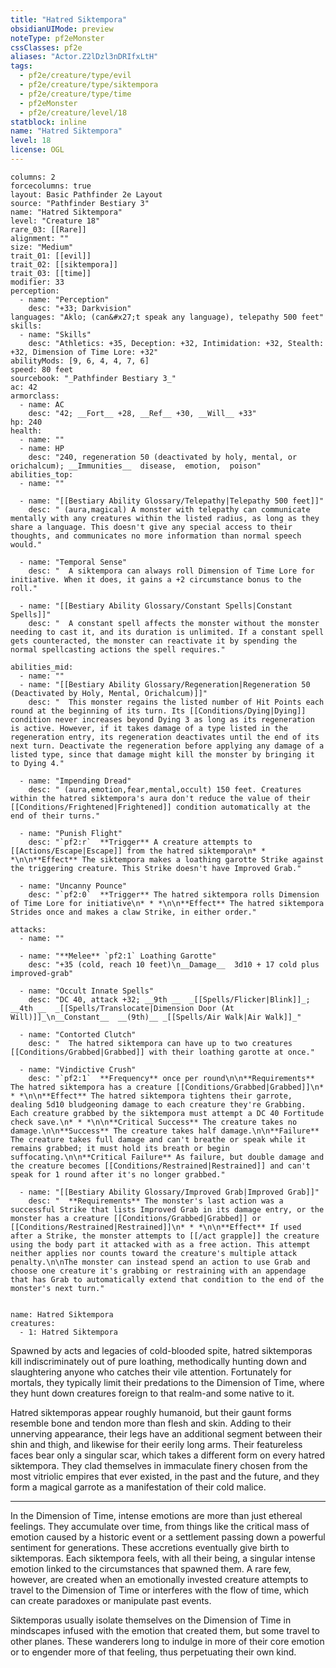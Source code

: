 ```yaml
---
title: "Hatred Siktempora"
obsidianUIMode: preview
noteType: pf2eMonster
cssClasses: pf2e
aliases: "Actor.Z2lDzl3nDRIfxLtH" 
tags:
  - pf2e/creature/type/evil
  - pf2e/creature/type/siktempora
  - pf2e/creature/type/time
  - pf2eMonster
  - pf2e/creature/level/18
statblock: inline
name: "Hatred Siktempora"
level: 18
license: OGL
---
```


```statblock
columns: 2
forcecolumns: true
layout: Basic Pathfinder 2e Layout
source: "Pathfinder Bestiary 3"
name: "Hatred Siktempora"
level: "Creature 18"
rare_03: [[Rare]]
alignment: ""
size: "Medium"
trait_01: [[evil]]
trait_02: [[siktempora]]
trait_03: [[time]]
modifier: 33
perception:
  - name: "Perception"
    desc: "+33; Darkvision"
languages: "Aklo; (can&#x27;t speak any language), telepathy 500 feet"
skills:
  - name: "Skills"
    desc: "Athletics: +35, Deception: +32, Intimidation: +32, Stealth: +32, Dimension of Time Lore: +32"
abilityMods: [9, 6, 4, 4, 7, 6]
speed: 80 feet
sourcebook: "_Pathfinder Bestiary 3_"
ac: 42
armorclass:
  - name: AC
    desc: "42; __Fort__ +28, __Ref__ +30, __Will__ +33"
hp: 240
health:
  - name: ""
  - name: HP
    desc: "240, regeneration 50 (deactivated by holy, mental, or orichalcum); __Immunities__  disease,  emotion,  poison"
abilities_top:
  - name: ""

  - name: "[[Bestiary Ability Glossary/Telepathy|Telepathy 500 feet]]"
    desc: " (aura,magical) A monster with telepathy can communicate mentally with any creatures within the listed radius, as long as they share a language. This doesn't give any special access to their thoughts, and communicates no more information than normal speech would."

  - name: "Temporal Sense"
    desc: "  A siktempora can always roll Dimension of Time Lore for initiative. When it does, it gains a +2 circumstance bonus to the roll."

  - name: "[[Bestiary Ability Glossary/Constant Spells|Constant Spells]]"
    desc: "  A constant spell affects the monster without the monster needing to cast it, and its duration is unlimited. If a constant spell gets counteracted, the monster can reactivate it by spending the normal spellcasting actions the spell requires."

abilities_mid:
  - name: ""
  - name: "[[Bestiary Ability Glossary/Regeneration|Regeneration 50 (Deactivated by Holy, Mental, Orichalcum)]]"
    desc: "  This monster regains the listed number of Hit Points each round at the beginning of its turn. Its [[Conditions/Dying|Dying]] condition never increases beyond Dying 3 as long as its regeneration is active. However, if it takes damage of a type listed in the regeneration entry, its regeneration deactivates until the end of its next turn. Deactivate the regeneration before applying any damage of a listed type, since that damage might kill the monster by bringing it to Dying 4."

  - name: "Impending Dread"
    desc: " (aura,emotion,fear,mental,occult) 150 feet. Creatures within the hatred siktempora's aura don't reduce the value of their [[Conditions/Frightened|Frightened]] condition automatically at the end of their turns."

  - name: "Punish Flight"
    desc: "`pf2:r`  **Trigger** A creature attempts to [[Actions/Escape|Escape]] from the hatred siktempora\n* * *\n\n**Effect** The siktempora makes a loathing garotte Strike against the triggering creature. This Strike doesn't have Improved Grab."

  - name: "Uncanny Pounce"
    desc: "`pf2:0`  **Trigger** The hatred siktempora rolls Dimension of Time Lore for initiative\n* * *\n\n**Effect** The hatred siktempora Strides once and makes a claw Strike, in either order."

attacks:
  - name: ""

  - name: "**Melee** `pf2:1` Loathing Garotte"
    desc: "+35 (cold, reach 10 feet)\n__Damage__  3d10 + 17 cold plus improved-grab"

  - name: "Occult Innate Spells"
    desc: "DC 40, attack +32; __9th __  _[[Spells/Flicker|Blink]]_; __4th __  _[[Spells/Translocate|Dimension Door (At Will)]]_\n__Constant__  __(9th)__ _[[Spells/Air Walk|Air Walk]]_"

  - name: "Contorted Clutch"
    desc: "  The hatred siktempora can have up to two creatures [[Conditions/Grabbed|Grabbed]] with their loathing garotte at once."

  - name: "Vindictive Crush"
    desc: "`pf2:1`  **Frequency** once per round\n\n**Requirements** The hatred siktempora has a creature [[Conditions/Grabbed|Grabbed]]\n* * *\n\n**Effect** The hatred siktempora tightens their garrote, dealing 5d10 bludgeoning damage to each creature they're Grabbing. Each creature grabbed by the siktempora must attempt a DC 40 Fortitude check save.\n* * *\n\n**Critical Success** The creature takes no damage.\n\n**Success** The creature takes half damage.\n\n**Failure** The creature takes full damage and can't breathe or speak while it remains grabbed; it must hold its breath or begin suffocating.\n\n**Critical Failure** As failure, but double damage and the creature becomes [[Conditions/Restrained|Restrained]] and can't speak for 1 round after it's no longer grabbed."

  - name: "[[Bestiary Ability Glossary/Improved Grab|Improved Grab]]"
    desc: "  **Requirements** The monster's last action was a successful Strike that lists Improved Grab in its damage entry, or the monster has a creature [[Conditions/Grabbed|Grabbed]] or [[Conditions/Restrained|Restrained]]\n* * *\n\n**Effect** If used after a Strike, the monster attempts to [[/act grapple]] the creature using the body part it attacked with as a free action. This attempt neither applies nor counts toward the creature's multiple attack penalty.\n\nThe monster can instead spend an action to use Grab and choose one creature it's grabbing or restraining with an appendage that has Grab to automatically extend that condition to the end of the monster's next turn."
 
```

```encounter-table
name: Hatred Siktempora
creatures:
  - 1: Hatred Siktempora
```



Spawned by acts and legacies of cold-blooded spite, hatred siktemporas kill indiscriminately out of pure loathing, methodically hunting down and slaughtering anyone who catches their vile attention. Fortunately for mortals, they typically limit their predations to the Dimension of Time, where they hunt down creatures foreign to that realm-and some native to it.

Hatred siktemporas appear roughly humanoid, but their gaunt forms resemble bone and tendon more than flesh and skin. Adding to their unnerving appearance, their legs have an additional segment between their shin and thigh, and likewise for their eerily long arms. Their featureless faces bear only a singular scar, which takes a different form on every hatred siktempora. They clad themselves in immaculate finery chosen from the most vitriolic empires that ever existed, in the past and the future, and they form a magical garrote as a manifestation of their cold malice.

* * *

In the Dimension of Time, intense emotions are more than just ethereal feelings. They accumulate over time, from things like the critical mass of emotion caused by a historic event or a settlement passing down a powerful sentiment for generations. These accretions eventually give birth to siktemporas. Each siktempora feels, with all their being, a singular intense emotion linked to the circumstances that spawned them. A rare few, however, are created when an emotionally invested creature attempts to travel to the Dimension of Time or interferes with the flow of time, which can create paradoxes or manipulate past events.

Siktemporas usually isolate themselves on the Dimension of Time in mindscapes infused with the emotion that created them, but some travel to other planes. These wanderers long to indulge in more of their core emotion or to engender more of that feeling, thus perpetuating their own kind.
